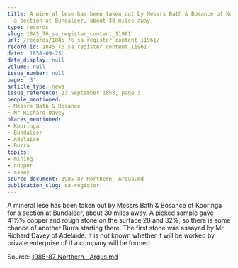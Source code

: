 ```yaml
---
title: A mineral lese has been taken out by Messrs Bath & Bosance of Kooringa for
  a section at Bundaleer, about 30 miles away.
type: records
slug: 1845_76_sa_register_content_11961
url: /records/1845_76_sa_register_content_11961/
record_id: 1845_76_sa_register_content_11961
date: '1858-09-23'
date_display: null
volume: null
issue_number: null
page: '3'
article_type: news
issue_reference: 23 September 1858, page 3
people_mentioned:
- Messrs Bath & Bosance
- Mr Richard Davey
places_mentioned:
- Kooringa
- Bundaleer
- Adelaide
- Burra
topics:
- mining
- copper
- assay
source_document: 1985-87_Northern__Argus.md
publication_slug: sa-register
---
```


A mineral lese has been taken out by Messrs Bath & Bosance of Kooringa for a section at Bundaleer, about 30 miles away.  A picked sample gave 41½% copper and rough stone on the surface 28 and 32%, so there is some chance of another Burra starting there.  The first stone was assayed by Mr Richard Davey of Adelaide.  It is not known whether it will be worked by private enterprise of if a company will be formed.

Source: [1985-87_Northern__Argus.md](/downloads/markdown/1985-87_Northern__Argus.md)
